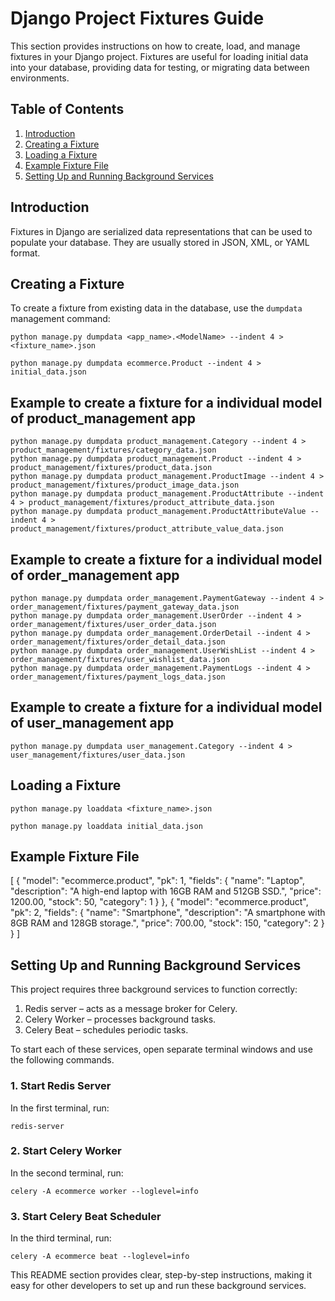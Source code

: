# Django Project Fixtures Guide

This section provides instructions on how to create, load, and manage fixtures in your Django project. Fixtures are useful for loading initial data into your database, providing data for testing, or migrating data between environments.

## Table of Contents

1. [Introduction](#introduction)
2. [Creating a Fixture](#creating-a-fixture)
3. [Loading a Fixture](#loading-a-fixture)
4. [Example Fixture File](#example-fixture-file)
5. [Setting Up and Running Background Services](#setting-up-and-running-background-services)

## Introduction

Fixtures in Django are serialized data representations that can be used to populate your database. They are usually stored in JSON, XML, or YAML format.

## Creating a Fixture

To create a fixture from existing data in the database, use the `dumpdata` management command:

```
python manage.py dumpdata <app_name>.<ModelName> --indent 4 > <fixture_name>.json

python manage.py dumpdata ecommerce.Product --indent 4 > initial_data.json
```

## Example to create a fixture for a individual model of product_management app

```
python manage.py dumpdata product_management.Category --indent 4 > product_management/fixtures/category_data.json
python manage.py dumpdata product_management.Product --indent 4 > product_management/fixtures/product_data.json
python manage.py dumpdata product_management.ProductImage --indent 4 > product_management/fixtures/product_image_data.json
python manage.py dumpdata product_management.ProductAttribute --indent 4 > product_management/fixtures/product_attribute_data.json
python manage.py dumpdata product_management.ProductAttributeValue --indent 4 > product_management/fixtures/product_attribute_value_data.json

```

## Example to create a fixture for a individual model of order_management app

```
python manage.py dumpdata order_management.PaymentGateway --indent 4 > order_management/fixtures/payment_gateway_data.json
python manage.py dumpdata order_management.UserOrder --indent 4 > order_management/fixtures/user_order_data.json
python manage.py dumpdata order_management.OrderDetail --indent 4 > order_management/fixtures/order_detail_data.json
python manage.py dumpdata order_management.UserWishList --indent 4 > order_management/fixtures/user_wishlist_data.json
python manage.py dumpdata order_management.PaymentLogs --indent 4 > order_management/fixtures/payment_logs_data.json

```

## Example to create a fixture for a individual model of user_management app

```
python manage.py dumpdata user_management.Category --indent 4 > user_management/fixtures/user_data.json

```

## Loading a Fixture

```
python manage.py loaddata <fixture_name>.json

python manage.py loaddata initial_data.json
```

## Example Fixture File

[
{
"model": "ecommerce.product",
"pk": 1,
"fields": {
"name": "Laptop",
"description": "A high-end laptop with 16GB RAM and 512GB SSD.",
"price": 1200.00,
"stock": 50,
"category": 1
}
},
{
"model": "ecommerce.product",
"pk": 2,
"fields": {
"name": "Smartphone",
"description": "A smartphone with 8GB RAM and 128GB storage.",
"price": 700.00,
"stock": 150,
"category": 2
}
}
]

## Setting Up and Running Background Services

This project requires three background services to function correctly:

1. Redis server – acts as a message broker for Celery.
2. Celery Worker – processes background tasks.
3. Celery Beat – schedules periodic tasks.

To start each of these services, open separate terminal windows and use the following commands.

### 1. Start Redis Server

In the first terminal, run:

```
redis-server
```

### 2. Start Celery Worker

In the second terminal, run:

```
celery -A ecommerce worker --loglevel=info
```

### 3. Start Celery Beat Scheduler

In the third terminal, run:

```
celery -A ecommerce beat --loglevel=info

```

This README section provides clear, step-by-step instructions, making it easy for other developers to set up and run these background services.
